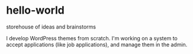 # hello-world
storehouse of ideas and brainstorms

I develop WordPress themes from scratch. I'm working on a system to accept applications (like job applications), and manage them in the admin. 
